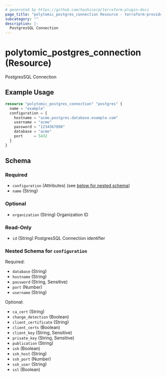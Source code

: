 ```yaml
---
# generated by https://github.com/hashicorp/terraform-plugin-docs
page_title: "polytomic_postgres_connection Resource - terraform-provider-polytomic"
subcategory: ""
description: |-
  PostgresSQL Connection
---
```


# polytomic_postgres_connection (Resource)

PostgresSQL Connection

## Example Usage

```terraform
resource "polytomic_postgres_connection" "postgres" {
  name = "example"
  configuration = {
    hostname = "acme.postgres.database.example.com"
    username = "acme"
    password = "1234567890"
    database = "acme"
    port     = 5432
  }
}
```

<!-- schema generated by tfplugindocs -->
## Schema

### Required

- `configuration` (Attributes) (see [below for nested schema](#nestedatt--configuration))
- `name` (String)

### Optional

- `organization` (String) Organization ID

### Read-Only

- `id` (String) PostgresSQL Connection identifier

<a id="nestedatt--configuration"></a>
### Nested Schema for `configuration`

Required:

- `database` (String)
- `hostname` (String)
- `password` (String, Sensitive)
- `port` (Number)
- `username` (String)

Optional:

- `ca_cert` (String)
- `change_detection` (Boolean)
- `client_certificate` (String)
- `client_certs` (Boolean)
- `client_key` (String, Sensitive)
- `private_key` (String, Sensitive)
- `publication` (String)
- `ssh` (Boolean)
- `ssh_host` (String)
- `ssh_port` (Number)
- `ssh_user` (String)
- `ssl` (Boolean)



